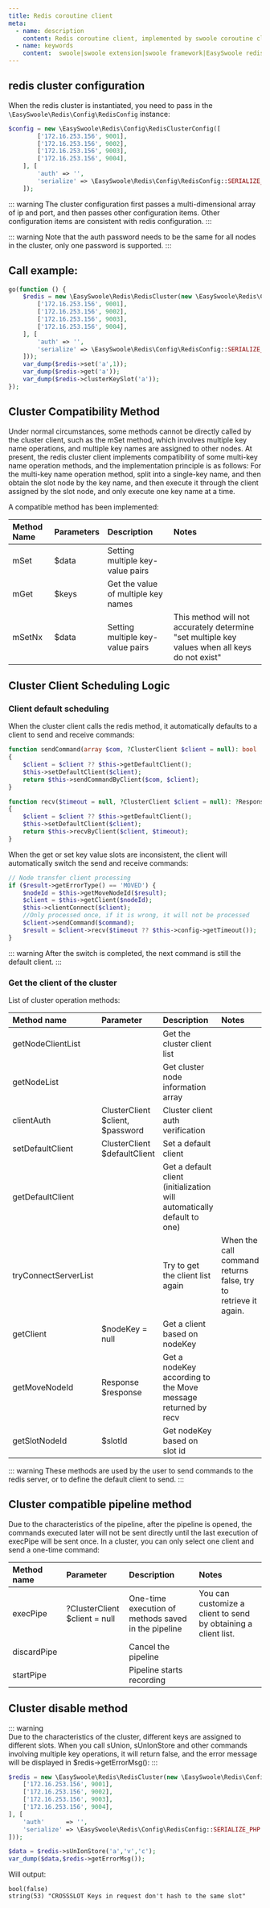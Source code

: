 ```yaml
---
title: Redis coroutine client
meta:
  - name: description
    content: Redis coroutine client, implemented by swoole coroutine client, covering redis 99% method
  - name: keywords
    content:  swoole|swoole extension|swoole framework|EasySwoole redis| Swoole redis coroutine client|swoole Redis|redis coroutine
---
```

## redis cluster configuration
When the redis cluster is instantiated, you need to pass in the `\EasySwoole\Redis\Config\RedisConfig` instance:

```php
$config = new \EasySwoole\Redis\Config\RedisClusterConfig([
        ['172.16.253.156', 9001],
        ['172.16.253.156', 9002],
        ['172.16.253.156', 9003],
        ['172.16.253.156', 9004],
    ], [
        'auth' => '',
        'serialize' => \EasySwoole\Redis\Config\RedisConfig::SERIALIZE_PHP
    ]);
```
::: warning
The cluster configuration first passes a multi-dimensional array of ip and port, and then passes other configuration items. Other configuration items are consistent with redis configuration.
:::

::: warning
Note that the auth password needs to be the same for all nodes in the cluster, only one password is supported.
:::


## Call example:
```php
go(function () {
    $redis = new \EasySwoole\Redis\RedisCluster(new \EasySwoole\Redis\Config\RedisClusterConfig([
        ['172.16.253.156', 9001],
        ['172.16.253.156', 9002],
        ['172.16.253.156', 9003],
        ['172.16.253.156', 9004],
    ], [
        'auth' => '',
        'serialize' => \EasySwoole\Redis\Config\RedisConfig::SERIALIZE_PHP
    ]));
    var_dump($redis->set('a',1));
    var_dump($redis->get('a'));
    var_dump($redis->clusterKeySlot('a'));
});

```


## Cluster Compatibility Method
Under normal circumstances, some methods cannot be directly called by the cluster client, such as the mSet method, which involves multiple key name operations, and multiple key names are assigned to other nodes.
At present, the redis cluster client implements compatibility of some multi-key name operation methods, and the implementation principle is as follows:
For the multi-key name operation method, split into a single-key name, and then obtain the slot node by the key name, and then execute it through the client assigned by the slot node, and only execute one key name at a time.

A compatible method has been implemented:

| Method Name | Parameters | Description                            | Notes         |
|:------------|:-----------|:---------------------------------------|:--------------|
| mSet        | $data      | Setting multiple key-value pairs       |               |
| mGet        | $keys      | Get the value of multiple key names    |               |
| mSetNx      | $data      | Setting multiple key-value pairs       | This method will not accurately determine "set multiple key values when all keys do not exist" |


## Cluster Client Scheduling Logic
### Client default scheduling
When the cluster client calls the redis method, it automatically defaults to a client to send and receive commands:
```php
function sendCommand(array $com, ?ClusterClient $client = null): bool
{
    $client = $client ?? $this->getDefaultClient();
    $this->setDefaultClient($client);
    return $this->sendCommandByClient($com, $client);
}

function recv($timeout = null, ?ClusterClient $client = null): ?Response
{
    $client = $client ?? $this->getDefaultClient();
    $this->setDefaultClient($client);
    return $this->recvByClient($client, $timeout);
}
```
When the get or set key value slots are inconsistent, the client will automatically switch the send and receive commands:
```php
// Node transfer client processing
if ($result->getErrorType() == 'MOVED') {
    $nodeId = $this->getMoveNodeId($result);
    $client = $this->getClient($nodeId);
    $this->clientConnect($client);
    //Only processed once, if it is wrong, it will not be processed
    $client->sendCommand($command);
    $result = $client->recv($timeout ?? $this->config->getTimeout());
}
```
::: warning
After the switch is completed, the next command is still the default client. 
:::

### Get the client of the cluster
List of cluster operation methods:

| Method name         | Parameter                       | Description                            | Notes  |
|:--------------------|:--------------------------------|:---------------------------------------|:------------|
| getNodeClientList    |                                  | Get the cluster client list                      |             |
| getNodeList          |                                  | Get cluster node information array                    |              |
| clientAuth           | ClusterClient $client, $password | Cluster client auth verification                      |             |
| setDefaultClient     | ClusterClient $defaultClient     | Set a default client                    |             |
| getDefaultClient     |                                  | Get a default client (initialization will automatically default to one) |            |
| tryConnectServerList |                                  | Try to get the client list again                   | When the call command returns false, try to retrieve it again. |
| getClient            | $nodeKey = null                  | Get a client based on nodeKey               |            |
| getMoveNodeId        | Response $response               | Get a nodeKey according to the Move message returned by recv   |             |
| getSlotNodeId        | $slotId                          | Get nodeKey based on slot id                   |             |

::: warning
These methods are used by the user to send commands to the redis server, or to define the default client to send.
:::


## Cluster compatible pipeline method
Due to the characteristics of the pipeline, after the pipeline is opened, the commands executed later will not be sent directly until the last execution of execPipe will be sent once.
In a cluster, you can only select one client and send a one-time command:

| Method name    | Parameter                          | Description                    | Notes                                         |
|:------------|:------------------------------|:------------------------|:--------------------------------------------|
| execPipe    | ?ClusterClient $client = null | One-time execution of methods saved in the pipeline | You can customize a client to send by obtaining a client list. |
| discardPipe |                               | Cancel the pipeline                 |                                             |
| startPipe   |                               | Pipeline starts recording             |                                             |


## Cluster disable method

::: warning  
Due to the characteristics of the cluster, different keys are assigned to different slots. When you call sUnion, sUnIonStore and other commands involving multiple key operations, it will return false, and the error message will be displayed in $redis->getErrorMsg():
:::
```php
$redis = new \EasySwoole\Redis\RedisCluster(new \EasySwoole\Redis\Config\RedisClusterConfig([
    ['172.16.253.156', 9001],
    ['172.16.253.156', 9002],
    ['172.16.253.156', 9003],
    ['172.16.253.156', 9004],
], [
    'auth'      => '',
    'serialize' => \EasySwoole\Redis\Config\RedisConfig::SERIALIZE_PHP
]));

$data = $redis->sUnIonStore('a','v','c');
var_dump($data,$redis->getErrorMsg());
```
Will output:
```
bool(false)
string(53) "CROSSSLOT Keys in request don't hash to the same slot"
```
